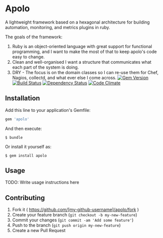 # Apolo

A lightweight framework based on a hexagonal architecture for building automation, monitoring, and metrics plugins in ruby. 

The goals of the framework:
1. Ruby is an object-oriented language with great support for functional programming, and I want to make the most of that to keep apolo's code easy to change.
2. Clean and well-organised
I want a structure that communicates what each part of the system is doing.
3. DRY - The focus is on the domain classes so I can re-use them for Chef, Nagios, collectd, and what ever else I come across. 
[![Gem Version](https://badge.fury.io/rb/apolo.svg)](http://badge.fury.io/rb/apolo)
[![Build Status](http://img.shields.io/SteelHouseLabs/apolo/apolo.svg)][travis]
[![Dependency Status](http://img.shields.io/gemnasium/SteelHouseLabs/apolo.svg)][gemnasium]
[![Code Climate](http://img.shields.io/codeclimate/github/SteelHouseLabs/apolo.svg)][codeclimate]

[gem]: https://rubygems.org/gems/apolo
[travis]: http://travis-ci.org/SteelHouseLabs/apolo
[gemnasium]: https://gemnasium.com/SteelHouseLabs/apolo
[codeclimate]: https://codeclimate.com/github/SteelHouseLabs/apolo

## Installation

Add this line to your application's Gemfile:

```ruby
gem 'apolo'
```

And then execute:

    $ bundle

Or install it yourself as:

    $ gem install apolo

## Usage

TODO: Write usage instructions here

## Contributing

1. Fork it ( https://github.com/[my-github-username]/apolo/fork )
2. Create your feature branch (`git checkout -b my-new-feature`)
3. Commit your changes (`git commit -am 'Add some feature'`)
4. Push to the branch (`git push origin my-new-feature`)
5. Create a new Pull Request
